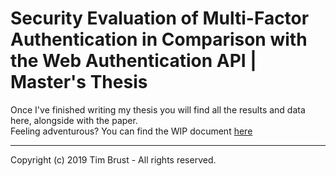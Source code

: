 # Security Evaluation of Multi-Factor Authentication in Comparison with the Web Authentication API | Master's Thesis

Once I've finished writing my thesis you will find all the results and data here, alongside with the paper.  
Feeling adventurous? You can find the WIP document [here](https://github.com/timbru31/wings/raw/master/security_evaluation_of_multi-factor_authentication_in_comparison_with_the_web_authentication_api.pdf)

---
Copyright (c) 2019 Tim Brust - All rights reserved.

